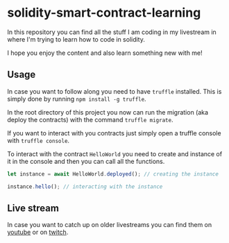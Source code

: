 # solidity-smart-contract-learning

In this repository you can find all the stuff I am coding in my livestream in where I'm trying to learn how to code in solidity.

I hope you enjoy the content and also learn something new with me!

## Usage
In case you want to follow along you need to have `truffle` installed. This is simply done by running `npm install -g truffle`.

In the root directory of this project you now can run the migration (aka deploy the contracts) with the command `truffle migrate`.

If you want to interact with you contracts just simply open a truffle console with `truffle console`.

To interact with the contract `HelloWorld` you need to create and instance of it in the console and then you can call all the functions. 
 
```javascript
let instance = await HelloWorld.deployed(); // creating the instance

instance.hello(); // interacting with the instance
```

## Live stream
In case you want to catch up on older livestreams you can find them on [youtube](https://www.youtube.com/channel/UCV2ZcyaGGp_tvaGY8XnA3Ow) or on [twitch](https://www.twitch.tv/diegokrupitza).
